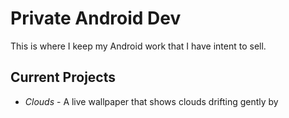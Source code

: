 Private Android Dev
===================

This is where I keep my Android work that I have intent to sell.

Current Projects
----------------

* _Clouds_ - A live wallpaper that shows clouds drifting gently by